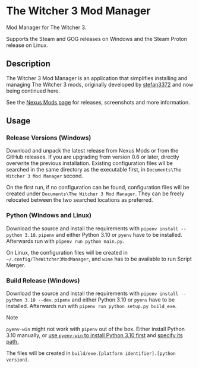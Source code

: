 # The Witcher 3 Mod Manager

Mod Manager for The Witcher 3.

Supports the Steam and GOG releases on Windows and the Steam Proton release on Linux.

## Description

The Witcher 3 Mod Manager is an application that simplifies installing and managing The Witcher 3 mods, originally developed by [stefan3372](https://github.com/stefan3372) and now being continued here.

See the [Nexus Mods page](https://www.nexusmods.com/witcher3/mods/2678) for releases, screenshots and more information.

## Usage

### Release Versions (Windows)

Download and unpack the latest release from Nexus Mods or from the GitHub releases. If you are upgrading from version 0.6 or later, directly overwrite the previous installation. Existing configuration files wll be searched in the same directory as the executable first, in `Documents\The Witcher 3 Mod Manager` second.

On the first run, if no configuration can be found, configuration files will be created under `Documents\The Witcher 3 Mod Manager`. They can be freely relocated between the two searched locations as preferred.

### Python (Windows and Linux)

Download the source and install the requirements with `pipenv install --python 3.10`. `pipenv` and either Python 3.10 or `pyenv` have to be installed. Afterwards run with `pipenv run python main.py`.

On Linux, the configuration files will be created in `~/.config/TheWitcher3ModManager`, and `wine` has to be available to run Script Merger.

### Build Release (Windows)

Download the source and install the requirements with `pipenv install --python 3.10 --dev`. `pipenv` and either Python 3.10 or `pyenv` have to be installed. Afterwards run with `pipenv run python setup.py build_exe`.

> [!NOTE]
> `pyenv-win` might not work with `pipenv` out of the box. Either install Python 3.10 manually, or [use `pyenv-win` to install Python 3.10 first](https://github.com/pyenv-win/pyenv-win#quick-start) and [specify its path.](https://github.com/pypa/pipenv/issues/4508#issuecomment-718987911)

The files will be created in `build/exe.[platform identifier].[python version]`.
